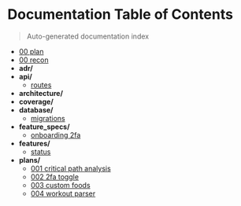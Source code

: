# Documentation Table of Contents

> Auto-generated documentation index

- [00 plan](./00_plan.md)
- [00 recon](./00_recon.md)
- **adr/**
- **api/**
  - [routes](./api\routes.md)
- **architecture/**
- **coverage/**
- **database/**
  - [migrations](./database\migrations.md)
- **feature_specs/**
  - [onboarding 2fa](./feature_specs\onboarding_2fa.md)
- **features/**
  - [status](./features\status.md)
- **plans/**
  - [001 critical path analysis](./plans\001_critical_path_analysis.md)
  - [002 2fa toggle](./plans\002_2fa_toggle.md)
  - [003 custom foods](./plans\003_custom_foods.md)
  - [004 workout parser](./plans\004_workout_parser.md)
